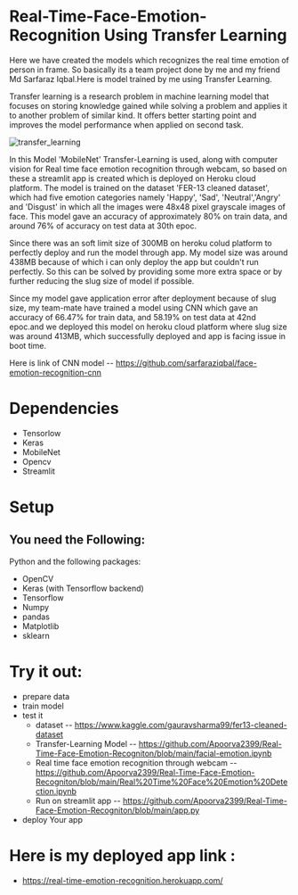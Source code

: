 # Real-Time-Face-Emotion-Recognition Using Transfer Learning
 Here we have created the models which recognizes the real time emotion of person in frame. So basically its a team project done by me and my friend Md Sarfaraz Iqbal.Here is model trained by me using Transfer Learning. 

Transfer learning is a  research problem in machine learning model that focuses on storing knowledge gained while solving a problem and applies it to another problem of similar kind. It offers better starting point and improves the model performance when applied on second task.

![transfer_learning](https://user-images.githubusercontent.com/81186352/117619020-613f2c80-b18c-11eb-845a-7396b80aa5ff.jpg)
 
 In this Model 'MobileNet' Transfer-Learning is used, along with computer vision for Real time face emotion recognition through webcam, so based on these a streamlit app is created which is deployed on Heroku cloud platform.
The model is trained on the dataset 'FER-13 cleaned dataset', which had five emotion categories namely 'Happy', 'Sad', 'Neutral','Angry' and 'Disgust' in which all the images were 48x48 pixel grayscale images of face. This model gave an accuracy of approximately 80% on train data, and around 76% of accuracy on test data at 30th epoc.


 Since there was an soft limit size of 300MB on heroku colud platform to perfectly deploy and run the model through app. My model size was around 438MB because of which i can only deploy the app but couldn't run perfectly. So this can be solved by providing some more extra space or by further reducing the slug size of model if possible.
 
 Since my model gave application error after deployment because of slug size, my team-mate have trained a model using CNN which gave an accuracy of 66.47% for train data, and 58.19% on test data at 42nd epoc.and we deployed this model on heroku cloud platform where slug size was around 413MB, which successfully deployed and app is facing issue in boot time.

Here is link of CNN model -- https://github.com/sarfaraziqbal/face-emotion-recognition-cnn

# Dependencies
* Tensorlow
* Keras
* MobileNet
* Opencv
* Streamlit


# Setup
## You need  the Following:
Python and the following packages:
* OpenCV 
* Keras (with Tensorflow backend)
* Tensorflow
* Numpy
* pandas
* Matplotlib
* sklearn

# Try it out:
* prepare data
* train model
* test it
     * dataset -- https://www.kaggle.com/gauravsharma99/fer13-cleaned-dataset
     * Transfer-Learning Model -- https://github.com/Apoorva2399/Real-Time-Face-Emotion-Recogniton/blob/main/facial-emotion.ipynb
     * Real time face emotion recognition through webcam -- https://github.com/Apoorva2399/Real-Time-Face-Emotion-Recogniton/blob/main/Real%20Time%20Face%20Emotion%20Detection.ipynb
     * Run on streamlit app -- https://github.com/Apoorva2399/Real-Time-Face-Emotion-Recogniton/blob/main/app.py
* deploy Your app    

# Here is my deployed app link :
  * https://real-time-emotion-recognition.herokuapp.com/



